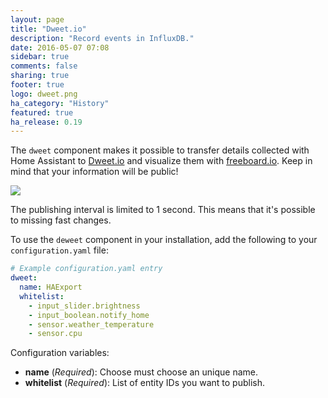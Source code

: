 ```yaml
---
layout: page
title: "Dweet.io"
description: "Record events in InfluxDB."
date: 2016-05-07 07:08
sidebar: true
comments: false
sharing: true
footer: true
logo: dweet.png
ha_category: "History"
featured: true
ha_release: 0.19
---
```


The `dweet` component makes it possible to transfer details collected with Home Assistant to [Dweet.io](http://dweet.io/) and visualize them with [freeboard.io](https://freeboard.io). Keep in mind that your information will be public!

<p class='img'>
  <img src='{{site_root}}/images/screenshots/dweet-freeboard.png' />
</p>


<p class='note warning'>
  The publishing interval is limited to 1 second. This means that it's possible to missing fast changes.
</p>

To use the `deweet` component in your installation, add the following to your `configuration.yaml` file:

```yaml
# Example configuration.yaml entry
dweet:
  name: HAExport
  whitelist:
    - input_slider.brightness
    - input_boolean.notify_home
    - sensor.weather_temperature
    - sensor.cpu
```

Configuration variables:

- **name** (*Required*): Choose must choose an unique name.
- **whitelist** (*Required*): List of entity IDs you want to publish.

